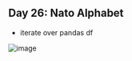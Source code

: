 ## Day 26: Nato Alphabet

- iterate over pandas df

![image](https://github.com/user-attachments/assets/3a91bc7c-043f-48e1-8666-44ab630011e0)
